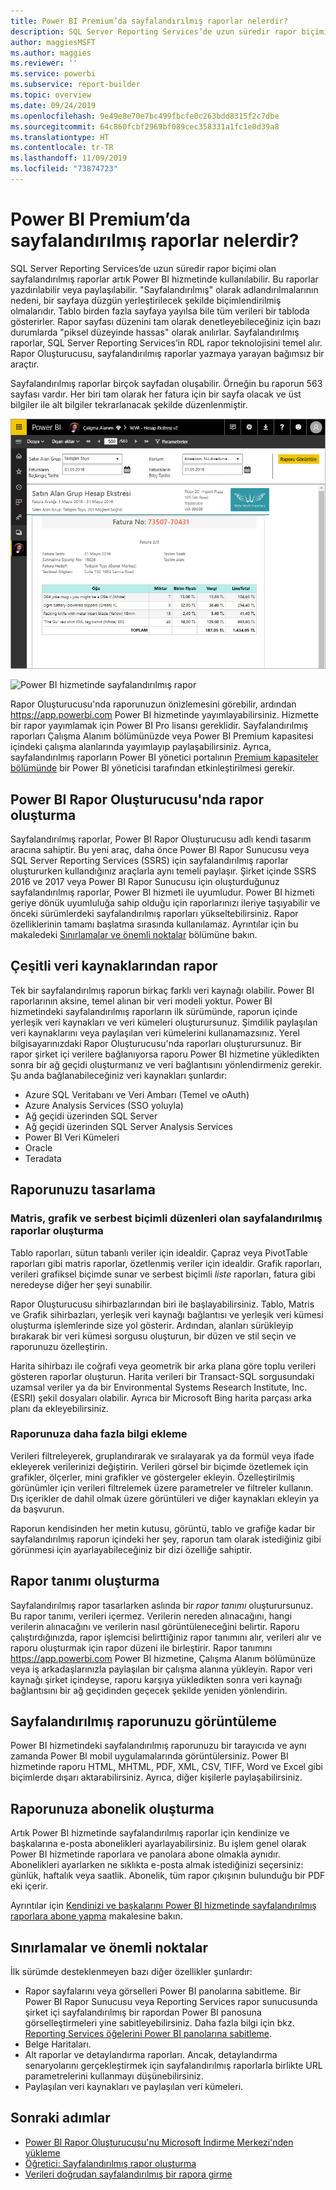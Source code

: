 ```yaml
---
title: Power BI Premium’da sayfalandırılmış raporlar nelerdir?
description: SQL Server Reporting Services’de uzun süredir rapor biçimi olan sayfalandırılmış raporlar artık Power BI hizmetinde kullanılabilir. Bu raporlar yazdırılabilir veya paylaşılabilir. Rapor düzenini tam olarak denetleyebilirsiniz. Örneğin, tablo birden fazla sayfaya yayılsa bile tüm verileri bir tabloda gösterirler.
author: maggiesMSFT
ms.author: maggies
ms.reviewer: ''
ms.service: powerbi
ms.subservice: report-builder
ms.topic: overview
ms.date: 09/24/2019
ms.openlocfilehash: 9e49e8e70e7bc499fbcfe0c263bdd8315f2c7dbe
ms.sourcegitcommit: 64c860fcbf2969bf089cec358331a1fc1e0d39a8
ms.translationtype: HT
ms.contentlocale: tr-TR
ms.lasthandoff: 11/09/2019
ms.locfileid: "73874723"
---
```

# <a name="what-are-paginated-reports-in-power-bi-premium"></a>Power BI Premium’da sayfalandırılmış raporlar nelerdir?

SQL Server Reporting Services’de uzun süredir rapor biçimi olan sayfalandırılmış raporlar artık Power BI hizmetinde kullanılabilir. Bu raporlar yazdırılabilir veya paylaşılabilir. "Sayfalandırılmış" olarak adlandırılmalarının nedeni, bir sayfaya düzgün yerleştirilecek şekilde biçimlendirilmiş olmalarıdır. Tablo birden fazla sayfaya yayılsa bile tüm verileri bir tabloda gösterirler. Rapor sayfası düzenini tam olarak denetleyebileceğiniz için bazı durumlarda "piksel düzeyinde hassas" olarak anılırlar. Sayfalandırılmış raporlar, SQL Server Reporting Services’in RDL rapor teknolojisini temel alır. Rapor Oluşturucusu, sayfalandırılmış raporlar yazmaya yarayan bağımsız bir araçtır. 

Sayfalandırılmış raporlar birçok sayfadan oluşabilir. Örneğin bu raporun 563 sayfası vardır. Her biri tam olarak her fatura için bir sayfa olacak ve üst bilgiler ile alt bilgiler tekrarlanacak şekilde düzenlenmiştir.

![Sayfalandırılmış](media/paginated-reports-report-builder-power-bi/power-bi-paginated-wwi-report-page.png)

![Power BI hizmetinde sayfalandırılmış rapor](media/report-builder-power-bi/report-builder-get-started-paginated-report.png)

Rapor Oluşturucusu'nda raporunuzun önizlemesini görebilir, ardından https://app.powerbi.com Power BI hizmetinde yayımlayabilirsiniz. Hizmette bir rapor yayımlamak için Power BI Pro lisansı gereklidir. Sayfalandırılmış raporları Çalışma Alanım bölümünüzde veya Power BI Premium kapasitesi içindeki çalışma alanlarında yayımlayıp paylaşabilirsiniz. Ayrıca, sayfalandırılmış raporların Power BI yönetici portalının [Premium kapasiteler bölümünde](service-admin-premium-workloads.md#paginated-reports) bir Power BI yöneticisi tarafından etkinleştirilmesi gerekir. 

## <a name="create-reports-in-power-bi-report-builder"></a>Power BI Rapor Oluşturucusu'nda rapor oluşturma

Sayfalandırılmış raporlar, Power BI Rapor Oluşturucusu adlı kendi tasarım aracına sahiptir. Bu yeni araç, daha önce Power BI Rapor Sunucusu veya SQL Server Reporting Services (SSRS) için sayfalandırılmış raporlar oluştururken kullandığınız araçlarla aynı temeli paylaşır. Şirket içinde SSRS 2016 ve 2017 veya Power BI Rapor Sunucusu için oluşturduğunuz sayfalandırılmış raporlar, Power BI hizmeti ile uyumludur. Power BI hizmeti geriye dönük uyumluluğa sahip olduğu için raporlarınızı ileriye taşıyabilir ve önceki sürümlerdeki sayfalandırılmış raporları yükseltebilirsiniz. Rapor özelliklerinin tamamı başlatma sırasında kullanılamaz. Ayrıntılar için bu makaledeki [Sınırlamalar ve önemli noktalar](#limitations-and-considerations) bölümüne bakın.
     
## <a name="report-from-a-variety-of-data-sources"></a>Çeşitli veri kaynaklarından rapor

Tek bir sayfalandırılmış raporun birkaç farklı veri kaynağı olabilir. Power BI raporlarının aksine, temel alınan bir veri modeli yoktur. Power BI hizmetindeki sayfalandırılmış raporların ilk sürümünde, raporun içinde yerleşik veri kaynakları ve veri kümeleri oluşturursunuz. Şimdilik paylaşılan veri kaynaklarını veya paylaşılan veri kümelerini kullanamazsınız. Yerel bilgisayarınızdaki Rapor Oluşturucusu'nda raporları oluşturursunuz. Bir rapor şirket içi verilere bağlanıyorsa raporu Power BI hizmetine yükledikten sonra bir ağ geçidi oluşturmanız ve veri bağlantısını yönlendirmeniz gerekir. Şu anda bağlanabileceğiniz veri kaynakları şunlardır:

- Azure SQL Veritabanı ve Veri Ambarı (Temel ve oAuth)
- Azure Analysis Services (SSO yoluyla)
- Ağ geçidi üzerinden SQL Server
- Ağ geçidi üzerinden SQL Server Analysis Services
- Power BI Veri Kümeleri
- Oracle
- Teradata

## <a name="design-your-report"></a>Raporunuzu tasarlama  

### <a name="create-paginated-reports-with-matrix-chart-and-free-form-layouts"></a>Matris, grafik ve serbest biçimli düzenleri olan sayfalandırılmış raporlar oluşturma

Tablo raporları, sütun tabanlı veriler için idealdir. Çapraz veya PivotTable raporları gibi matris raporlar, özetlenmiş veriler için idealdir. Grafik raporları, verileri grafiksel biçimde sunar ve serbest biçimli *liste* raporları, fatura gibi neredeyse diğer her şeyi sunabilir. 
  
Rapor Oluşturucusu sihirbazlarından biri ile başlayabilirsiniz. Tablo, Matris ve Grafik sihirbazları, yerleşik veri kaynağı bağlantısı ve yerleşik veri kümesi oluşturma işlemlerinde size yol gösterir. Ardından, alanları sürükleyip bırakarak bir veri kümesi sorgusu oluşturun, bir düzen ve stil seçin ve raporunuzu özelleştirin.  
  
Harita sihirbazı ile coğrafi veya geometrik bir arka plana göre toplu verileri gösteren raporlar oluşturun. Harita verileri bir Transact-SQL sorgusundaki uzamsal veriler ya da bir Environmental Systems Research Institute, Inc. (ESRI) şekil dosyaları olabilir. Ayrıca bir Microsoft Bing harita parçası arka planı da ekleyebilirsiniz.  

### <a name="add-more-to-your-report"></a>Raporunuza daha fazla bilgi ekleme

Verileri filtreleyerek, gruplandırarak ve sıralayarak ya da formül veya ifade ekleyerek verilerinizi değiştirin. Verileri görsel bir biçimde özetlemek için grafikler, ölçerler, mini grafikler ve göstergeler ekleyin.  Özelleştirilmiş görünümler için verileri filtrelemek üzere parametreler ve filtreler kullanın. Dış içerikler de dahil olmak üzere görüntüleri ve diğer kaynakları ekleyin ya da başvurun.  

Raporun kendisinden her metin kutusu, görüntü, tablo ve grafiğe kadar bir sayfalandırılmış raporun içindeki her şey, raporun tam olarak istediğiniz gibi görünmesi için ayarlayabileceğiniz bir dizi özelliğe sahiptir.

## <a name="creating-a-report-definition"></a>Rapor tanımı oluşturma

Sayfalandırılmış rapor tasarlarken aslında bir *rapor tanımı* oluşturursunuz. Bu rapor tanımı, verileri içermez. Verilerin nereden alınacağını, hangi verilerin alınacağını ve verilerin nasıl görüntüleneceğini belirtir. Raporu çalıştırdığınızda, rapor işlemcisi belirttiğiniz rapor tanımını alır, verileri alır ve raporu oluşturmak için rapor düzeni ile birleştirir. Rapor tanımını https://app.powerbi.com Power BI hizmetine, Çalışma Alanım bölümünüze veya iş arkadaşlarınızla paylaşılan bir çalışma alanına yükleyin. Rapor veri kaynağı şirket içindeyse, raporu karşıya yükledikten sonra veri kaynağı bağlantısını bir ağ geçidinden geçecek şekilde yeniden yönlendirin. 

## <a name="view-your-paginated-report"></a>Sayfalandırılmış raporunuzu görüntüleme
Power BI hizmetindeki sayfalandırılmış raporunuzu bir tarayıcıda ve aynı zamanda Power BI mobil uygulamalarında görüntülersiniz. Power BI hizmetinde raporu HTML, MHTML, PDF, XML, CSV, TIFF, Word ve Excel gibi biçimlerde dışarı aktarabilirsiniz. Ayrıca, diğer kişilerle paylaşabilirsiniz.  

## <a name="create-a-subscription-to-your-report"></a>Raporunuza abonelik oluşturma

Artık Power BI hizmetinde sayfalandırılmış raporlar için kendinize ve başkalarına e-posta abonelikleri ayarlayabilirsiniz. Bu işlem genel olarak Power BI hizmetinde raporlara ve panolara abone olmakla aynıdır. Abonelikleri ayarlarken ne sıklıkta e-posta almak istediğinizi seçersiniz: günlük, haftalık veya saatlik. Abonelik, tüm rapor çıkışının bulunduğu bir PDF eki içerir.

Ayrıntılar için [Kendinizi ve başkalarını Power BI hizmetinde sayfalandırılmış raporlara abone yapma](paginated-reports-subscriptions.md) makalesine bakın. 

## <a name="limitations-and-considerations"></a>Sınırlamalar ve önemli noktalar

İlk sürümde desteklenmeyen bazı diğer özellikler şunlardır:

- Rapor sayfalarını veya görselleri Power BI panolarına sabitleme. Bir Power BI Rapor Sunucusu veya Reporting Services rapor sunucusunda şirket içi sayfalandırılmış bir rapordan Power BI panosuna görselleştirmeleri yine sabitleyebilirsiniz. Daha fazla bilgi için bkz. [Reporting Services öğelerini Power BI panolarına sabitleme](https://docs.microsoft.com/sql/reporting-services/pin-reporting-services-items-to-power-bi-dashboards).
- Belge Haritaları.
- Alt raporlar ve detaylandırma raporları.  Ancak, detaylandırma senaryolarını gerçekleştirmek için sayfalandırılmış raporlarla birlikte URL parametrelerini kullanmayı düşünebilirsiniz.
- Paylaşılan veri kaynakları ve paylaşılan veri kümeleri.

 
## <a name="next-steps"></a>Sonraki adımlar

- [Power BI Rapor Oluşturucusu'nu Microsoft İndirme Merkezi'nden yükleme](https://go.microsoft.com/fwlink/?linkid=2086513)
- [Öğretici: Sayfalandırılmış rapor oluşturma](paginated-reports-quickstart-aw.md)
- [Verileri doğrudan sayfalandırılmış bir rapora girme](paginated-reports-enter-data.md)

  

